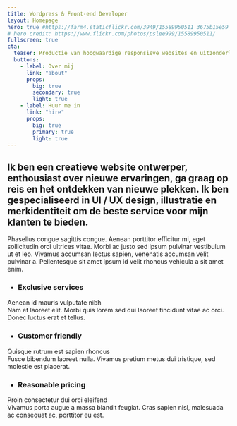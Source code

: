 ```yaml
---
title: Wordpress & Front-end Developer
layout: Homepage
hero: true #https://farm4.staticflickr.com/3949/15589950511_3675b15e59_k.jpg
# hero credit: https://www.flickr.com/photos/pslee999/15589950511/
fullscreen: true
cta:
  teaser: Productie van hoogwaardige responsieve websites en uitzonderlijke gebruikerservaring
  buttons:
    - label: Over mij
      link: "about"
      props:
        big: true
        secondary: true
        light: true
    - label: Huur me in
      link: "hire"
      props:
        big: true
        primary: true
        light: true
---
```


## Ik ben een creatieve website ontwerper, enthousiast over nieuwe ervaringen, ga graag op reis en het ontdekken van nieuwe plekken. Ik ben gespecialiseerd in UI / UX design, illustratie en merkidentiteit om de beste service voor mijn klanten te bieden.

Phasellus congue sagittis congue. Aenean porttitor efficitur mi, eget sollicitudin orci ultrices vitae. Morbi ac justo sed ipsum pulvinar vestibulum ut et leo. Vivamus accumsan lectus sapien, venenatis accumsan velit pulvinar a. Pellentesque sit amet ipsum id velit rhoncus vehicula a sit amet enim.

- ### Exclusive services
Aenean id mauris vulputate nibh<br />
Nam et laoreet elit. Morbi quis lorem sed dui laoreet tincidunt vitae ac orci. Donec luctus erat et tellus.

- ### Customer friendly
Quisque rutrum est sapien rhoncus<br />
Fusce bibendum laoreet nulla. Vivamus pretium metus dui tristique, sed molestie est placerat.

- ### Reasonable pricing
Proin consectetur dui orci eleifend<br />
Vivamus porta augue a massa blandit feugiat. Cras sapien nisl, malesuada ac consequat ac, porttitor eu est.